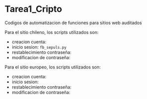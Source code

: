 # Tarea1_Cripto
Codigos de automatizacion de funciones para sitios web auditados

Para el sitio chileno, los scripts utilizados son:

* creacion cuenta:
* inicio sesion: ```fb_sepuls.py```
* restablecimiento contraseña:
* modificacion de contraseña:

Para el sitio europeo, los scripts utilizados son:

* creacion cuenta:
* inicio sesion:
* restablecimiento contraseña:
* modificacion de contraseña:
